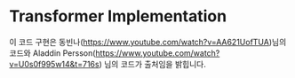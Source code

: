 # Transformer Implementation
이 코드 구현은 동빈나(https://www.youtube.com/watch?v=AA621UofTUA)님의 코드와 Aladdin Persson(https://www.youtube.com/watch?v=U0s0f995w14&t=716s) 님의 코드가 출처임을 밝힙니다.

